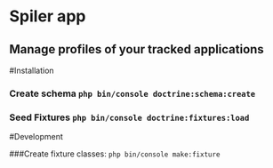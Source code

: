 # Spiler app

## Manage profiles of your tracked applications










#Installation
### Create schema ````php bin/console doctrine:schema:create````
### Seed Fixtures ```php bin/console doctrine:fixtures:load```



#Development


###Create fixture classes: ```php bin/console make:fixture```